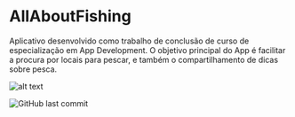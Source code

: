 # AllAboutFishing

Aplicativo desenvolvido como trabalho de conclusão de curso de especialização em App Development.
O objetivo principal do App é facilitar a procura por locais para pescar, e também o compartilhamento de dicas sobre pesca.

![alt text](https://i.imgur.com/zAhSpPo.png)

![GitHub last commit](https://img.shields.io/github/last-commit/heverton100/AllAboutFishing)
